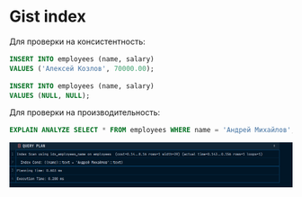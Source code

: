 # Gist index

Для проверки на консистентность:

```sql
INSERT INTO employees (name, salary)
VALUES ('Алексей Козлов', 70000.00);
```

```sql
INSERT INTO employees (name, salary)
VALUES (NULL, NULL);
```

Для проверки на производительность:

```sql
EXPLAIN ANALYZE SELECT * FROM employees WHERE name = 'Андрей Михайлов';
```

![img.png](images/img.png)